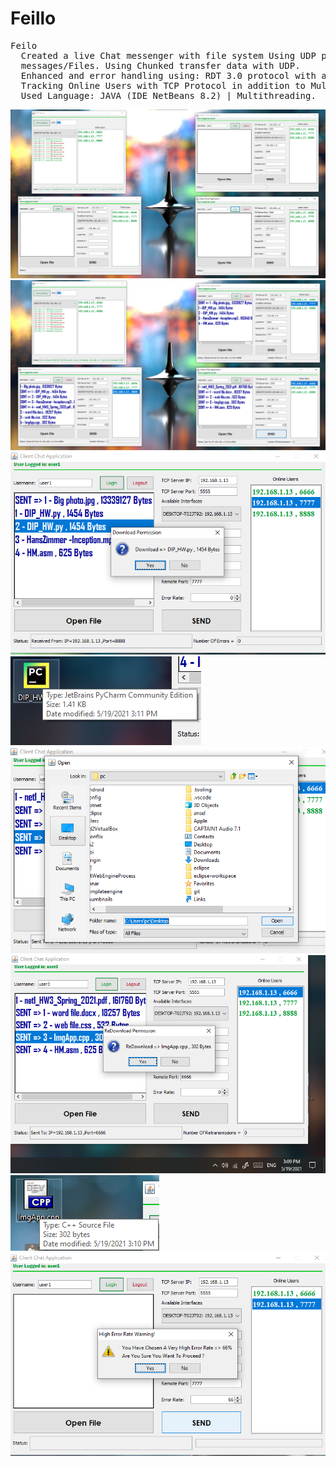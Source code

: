 # Feillo
<pre>
Feilo
  Created a live Chat messenger with file system Using UDP protocol for transmitting and receiving
  messages/Files. Using Chunked transfer data with UDP.
  Enhanced and error handling using: RDT 3.0 protocol with acknowledgement and timeouts. Available Upon Request.
  Tracking Online Users with TCP Protocol in addition to Multithreading.
  Used Language: JAVA (IDE NetBeans 8.2) | Multithreading.
</pre>
![](1_Connecting_Peers.png)
![](2_Sending_Files_P2P.png)
![](3_Download_Received_File.png)
![](3_The_File_Downloaded_Without_Errors.png)
![](4_Choose_Directory.png)
![](4_Download_File_Already_Sent.png)
![](4_The_File_Downloaded_Without_Errors.png)
![](5_Heigh_Error_Rate_Warning.png)






